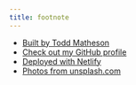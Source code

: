 ```yaml
---
title: footnote
---
```


- [Built by Todd Matheson](https://www.twitter.com/tM0Nk3y)
- [Check out my GitHub profile](https://github.com/toddmath)
- [Deployed with Netlify](https://www.netlify.com/)
- [Photos from unsplash.com](https://unsplash.com)
